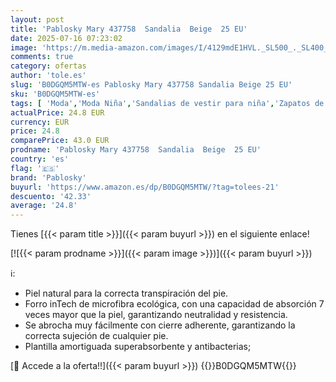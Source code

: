 ```yaml
---
layout: post
title: 'Pablosky Mary 437758  Sandalia  Beige  25 EU'
date: 2025-07-16 07:23:02
image: 'https://m.media-amazon.com/images/I/4129mdE1HVL._SL500_._SL400_.jpg'
comments: true
category: ofertas
author: 'tole.es'
slug: 'B0DGQM5MTW-es Pablosky Mary 437758 Sandalia Beige 25 EU'
sku: 'B0DGQM5MTW-es'
tags: [ 'Moda','Moda Niña','Sandalias de vestir para niña','Zapatos de niña','pablosky','sandalia','🇪🇸', ]
actualPrice: 24.8 EUR
currency: EUR
price: 24.8
comparePrice: 43.0 EUR
prodname: 'Pablosky Mary 437758  Sandalia  Beige  25 EU'
country: 'es'
flag: '🇪🇸'
brand: 'Pablosky'
buyurl: 'https://www.amazon.es/dp/B0DGQM5MTW/?tag=tolees-21'
descuento: '42.33'
average: '24.8'
---
```


Tienes [{{< param title >}}]({{< param buyurl >}}) en el siguiente enlace!

[![{{< param prodname >}}]({{< param image >}})]({{< param buyurl >}})

ℹ️:

- Piel natural para la correcta transpiración del pie.
- Forro inTech de microfibra ecológica, con una capacidad de absorción 7 veces mayor que la piel, garantizando neutralidad y resistencia.
- Se abrocha muy fácilmente con cierre adherente, garantizando la correcta sujeción de cualquier pie.
- Plantilla amortiguada superabsorbente y antibacterias;

[🛒 Accede a la oferta!!]({{< param buyurl >}})
{{<world>}}B0DGQM5MTW{{</world>}}
